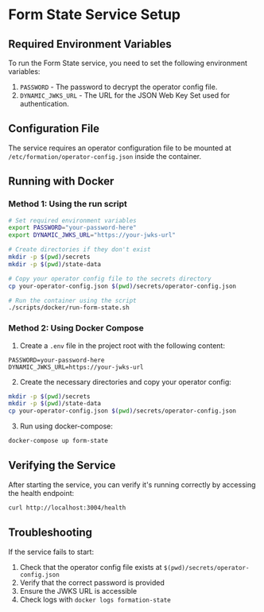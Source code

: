 # Form State Service Setup

## Required Environment Variables

To run the Form State service, you need to set the following environment variables:

1. `PASSWORD` - The password to decrypt the operator config file.
2. `DYNAMIC_JWKS_URL` - The URL for the JSON Web Key Set used for authentication.

## Configuration File

The service requires an operator configuration file to be mounted at `/etc/formation/operator-config.json` inside the container.

## Running with Docker

### Method 1: Using the run script

```bash
# Set required environment variables
export PASSWORD="your-password-here"
export DYNAMIC_JWKS_URL="https://your-jwks-url"

# Create directories if they don't exist
mkdir -p $(pwd)/secrets
mkdir -p $(pwd)/state-data

# Copy your operator config file to the secrets directory
cp your-operator-config.json $(pwd)/secrets/operator-config.json

# Run the container using the script
./scripts/docker/run-form-state.sh
```

### Method 2: Using Docker Compose

1. Create a `.env` file in the project root with the following content:
```
PASSWORD=your-password-here
DYNAMIC_JWKS_URL=https://your-jwks-url
```

2. Create the necessary directories and copy your operator config:
```bash
mkdir -p $(pwd)/secrets
mkdir -p $(pwd)/state-data
cp your-operator-config.json $(pwd)/secrets/operator-config.json
```

3. Run using docker-compose:
```bash
docker-compose up form-state
```

## Verifying the Service

After starting the service, you can verify it's running correctly by accessing the health endpoint:

```bash
curl http://localhost:3004/health
```

## Troubleshooting

If the service fails to start:

1. Check that the operator config file exists at `$(pwd)/secrets/operator-config.json`
2. Verify that the correct password is provided
3. Ensure the JWKS URL is accessible
4. Check logs with `docker logs formation-state` 